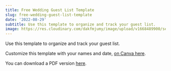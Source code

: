 ```yaml
---
title: Free Wedding Guest List Template
slug: free-wedding-guest-list-template
date: '2022-08-29'
subtitle: Use this template to organize and track your guest list.
image: https://res.cloudinary.com/dakfmjumy/image/upload/v1668489900/secretariatmedia/documents%20-%20public/630d2f3e2de75ccb1c8bad2d_Secretariat_Media_-_Wedding_Guest_List_Template_zcnbl4.pdf
---
```


Use this template to organize and track your guest list.

Customize this template with your names and date, [on Canva here](https://www.canva.com/design/DAFKvYmJA1c/KTT0StinYzliP9ZwIHfnFQ/view).

You can download a PDF version [here](https://res.cloudinary.com/dakfmjumy/image/upload/v1668489900/630d2f3e2de75ccb1c8bad2d_Secretariat_Media_-_Wedding_Guest_List_Template_zcnbl4.pdf).

